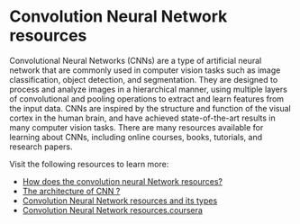 # Convolution Neural Network resources
Convolutional Neural Networks (CNNs) are a type of artificial neural network that are commonly used in computer vision tasks such as image classification, object detection, and segmentation. They are designed to process and analyze images in a hierarchical manner, using multiple layers of convolutional and pooling operations to extract and learn features from the input data. CNNs are inspired by the structure and function of the visual cortex in the human brain, and have achieved state-of-the-art results in many computer vision tasks. There are many resources available for learning about CNNs, including online courses, books, tutorials, and research papers.

Visit the following resources to learn more:

- [How does the convolution neural Network resources?](https://www.ibm.com/in-en/topics/convolutional-neural-networks)
- [The architecture of CNN ? ](https://developer.mozilla.org/en-US/docs/Learn/Common_questions/How_does_the_Internet_work)
- [Convolution Neural Network resources and its types ](https://www.analyticsvidhya.com/blog/2017/06/architecture-of-convolutional-neural-networks-simplified-demystified/)
- [Convolution Neural Network resources.coursera](https://in.coursera.org/learn/convolutional-neural-networks)